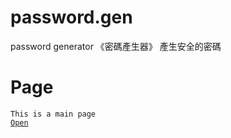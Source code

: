 # password.gen
password generator
《密碼產生器》
產生安全的密碼

# Page
<code>This is a main page
<a href="https://erichsia7.github.io/password.gen/">Open</a>
</code>
